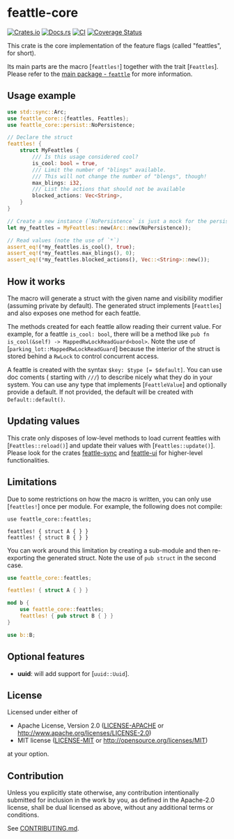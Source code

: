 # feattle-core

[![Crates.io](https://img.shields.io/crates/v/feattle-core.svg)](https://crates.io/crates/feattle-core)
[![Docs.rs](https://docs.rs/feattle-core/badge.svg)](https://docs.rs/feattle-core)
[![CI](https://github.com/sitegui/feattle-rs/workflows/Continuous%20Integration/badge.svg)](https://github.com/sitegui/feattle-rs/actions)
[![Coverage Status](https://coveralls.io/repos/github/sitegui/feattle-rs/badge.svg?branch=master)](https://coveralls.io/github/sitegui/feattle-rs?branch=master)

This crate is the core implementation of the feature flags (called "feattles", for short).

Its main parts are the macro [`feattles!`] together with the trait [`Feattles`]. Please refer to
the [main package - `feattle`](https://crates.io/crates/feattle) for more information.

## Usage example
```rust
use std::sync::Arc;
use feattle_core::{feattles, Feattles};
use feattle_core::persist::NoPersistence;

// Declare the struct
feattles! {
    struct MyFeattles {
        /// Is this usage considered cool?
        is_cool: bool = true,
        /// Limit the number of "blings" available.
        /// This will not change the number of "blengs", though!
        max_blings: i32,
        /// List the actions that should not be available
        blocked_actions: Vec<String>,
    }
}

// Create a new instance (`NoPersistence` is just a mock for the persistence layer)
let my_feattles = MyFeattles::new(Arc::new(NoPersistence));

// Read values (note the use of `*`)
assert_eq!(*my_feattles.is_cool(), true);
assert_eq!(*my_feattles.max_blings(), 0);
assert_eq!(*my_feattles.blocked_actions(), Vec::<String>::new());
```

## How it works

The macro will generate a struct with the given name and visibility modifier (assuming private
by default). The generated struct implements [`Feattles`] and also exposes one method for each
feattle.

The methods created for each feattle allow reading their current value. For example, for a
feattle `is_cool: bool`, there will be a method like
`pub fn is_cool(&self) -> MappedRwLockReadGuard<bool>`. Note the use of
[`parking_lot::MappedRwLockReadGuard`] because the interior of the struct is stored behind a `RwLock` to
control concurrent access.

A feattle is created with the syntax `$key: $type [= $default]`. You can use doc coments (
starting with `///`) to describe nicely what they do in your system. You can use any type that
implements [`FeattleValue`] and optionally provide a default. If not provided, the default
will be created with `Default::default()`.

## Updating values
This crate only disposes of low-level methods to load current feattles with [`Feattles::reload()`]
and update their values with [`Feattles::update()`]. Please look for the crates
[feattle-sync](https://crates.io/crates/feattle-sync) and
[feattle-ui](https://crates.io/crates/feattle-ui) for higher-level functionalities.

## Limitations
Due to some restrictions on how the macro is written, you can only use [`feattles!`] once per
module. For example, the following does not compile:

```compile_fail
use feattle_core::feattles;

feattles! { struct A { } }
feattles! { struct B { } }
```

You can work around this limitation by creating a sub-module and then re-exporting the generated
struct. Note the use of `pub struct` in the second case.
```rust
use feattle_core::feattles;

feattles! { struct A { } }

mod b {
    use feattle_core::feattles;
    feattles! { pub struct B { } }
}

use b::B;
```

## Optional features

- **uuid**: will add support for [`uuid::Uuid`].

## License

Licensed under either of

 * Apache License, Version 2.0
   ([LICENSE-APACHE](LICENSE-APACHE) or http://www.apache.org/licenses/LICENSE-2.0)
 * MIT license
   ([LICENSE-MIT](LICENSE-MIT) or http://opensource.org/licenses/MIT)

at your option.

## Contribution

Unless you explicitly state otherwise, any contribution intentionally submitted
for inclusion in the work by you, as defined in the Apache-2.0 license, shall be
dual licensed as above, without any additional terms or conditions.

See [CONTRIBUTING.md](CONTRIBUTING.md).
